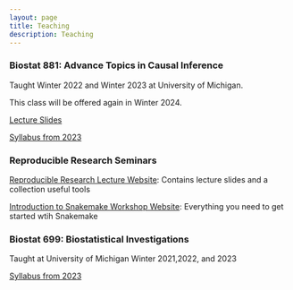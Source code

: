 ```yaml
---
layout: page
title: Teaching
description: Teaching
---
```



### Biostat 881: Advance Topics in Causal Inference

Taught Winter 2022 and Winter 2023 at University of Michigan.

This class will be offered again in Winter 2024.

[Lecture Slides](https://jean997.github.io/BIOST_881_causal_inference/)

[Syllabus from 2023](papers/2023-winter_BIOST881_syllabus.pdf)

### Reproducible Research Seminars

[Reproducible Research Lecture Website](https://jean997.github.io/rr_tools/): Contains lecture slides and a collection useful tools

[Introduction to Snakemake Workshop Website](https://jean997.github.io/snakemake_tutorial/): Everything you need to get started wtih Snakemake

### Biostat 699: Biostatistical Investigations

Taught at University of Michigan Winter 2021,2022, and 2023

[Syllabus from 2023](papers/2023-winter_BIOST699_syllabus.pdf)
